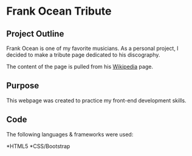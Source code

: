 Frank Ocean Tribute
=====
## Project Outline

Frank Ocean is one of my favorite musicians. As a personal project, I decided to make a tribute page dedicated to his discography.

The content of the page is pulled from his [Wikipedia](https://en.wikipedia.org/wiki/Frank_Ocean) page.

## Purpose

This webpage was created to practice my front-end development skills.

## Code

The following languages & frameworks were used:

*HTML5
*CSS/Bootstrap
